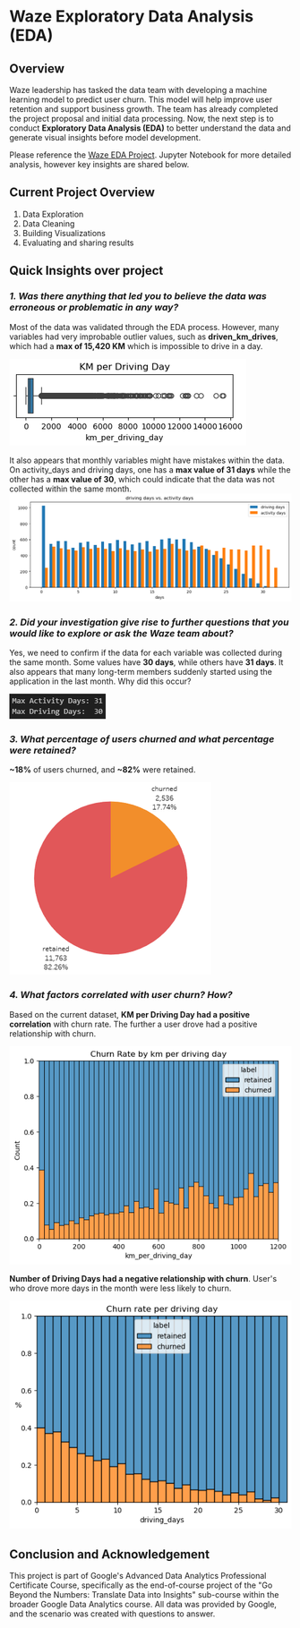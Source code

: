 # Waze Exploratory Data Analysis (EDA)
## Overview 
Waze leadership has tasked the data team with developing a machine learning model to predict user churn. This model will help improve user retention and support business growth. The team has already completed the project proposal and initial data processing. Now, the next step is to conduct **Exploratory Data Analysis (EDA)** to better understand the data and generate visual insights before model development.

Please reference the [Waze EDA Project](https://github.com/SimpleStepper/WazeEDA/blob/main/Waze%20EDA%20Project.ipynb).  Jupyter Notebook for more detailed analysis, however key insights are shared below.
## Current Project Overview 
1. Data Exploration
2. Data Cleaning
3. Building Visualizations
4. Evaluating and sharing results
## Quick Insights over project
### *1. Was there anything that led you to believe the data was erroneous or problematic in any way?*

Most of the data was validated through the EDA process. However, many variables had very improbable outlier values, such as **driven_km_drives**, which had a **max of 15,420 KM** which is impossible to drive in a day.

![alt text](https://github.com/SimpleStepper/WazeEDA/blob/main/Course%202%20Project%20Images/Km%20per%20driving%20days%20box%20plot.png)

It also appears that monthly variables might have mistakes within the data. On activity_days and driving days, one has a **max value of 31 days** while the other has a **max value of 30**, which could indicate that the data was not collected within the same month.
![alt text](https://github.com/SimpleStepper/WazeEDA/blob/main/Course%202%20Project%20Images/Driving%20Days%20vs.%20Activity%20Days.png)

### *2. Did your investigation give rise to further questions that you would like to explore or ask the Waze team about?*

Yes, we need to confirm if the data for each variable was collected during the same month. Some values have **30 days**, while others have **31 days**. It also appears that many long-term members suddenly started using the application in the last month. Why did this occur?

![alt text](https://github.com/SimpleStepper/WazeEDA/blob/main/Course%202%20Project%20Images/Max%20driving%20days.png)

### *3. What percentage of users churned and what percentage were retained?*

**~18%** of users churned, and **~82%** were retained.

![alt text](https://github.com/SimpleStepper/WazeEDA/blob/main/Course%202%20Project%20Images/Churned%20vs%20Retained.png)
  
### *4. What factors correlated with user churn? How?*

Based on the current dataset, **KM per Driving Day had a positive correlation** with churn rate. The further a user drove had a positive relationship with churn.

![alt text](https://github.com/SimpleStepper/WazeEDA/blob/main/Course%202%20Project%20Images/Churn%20Rate%20by%20KM%20per%20Driving%20Day.png)

**Number of Driving Days had a negative relationship with churn**. User's who drove more days in the month were less likely to churn.

![alt text](https://github.com/SimpleStepper/WazeEDA/blob/main/Course%202%20Project%20Images/Churn%20Rate%20Per%20Driving%20Day.png)

## Conclusion and Acknowledgement
This project is part of Google's Advanced Data Analytics Professional Certificate Course, specifically as the end-of-course project of the "Go Beyond the Numbers: Translate Data into Insights" sub-course within the broader Google Data Analytics course. All data was provided by Google, and the scenario was created with questions to answer. 
